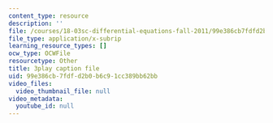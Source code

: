 ```yaml
---
content_type: resource
description: ''
file: /courses/18-03sc-differential-equations-fall-2011/99e386cb7fdfd2b0b6c91cc389bb62bb_elMskF8Uzmg.srt
file_type: application/x-subrip
learning_resource_types: []
ocw_type: OCWFile
resourcetype: Other
title: 3play caption file
uid: 99e386cb-7fdf-d2b0-b6c9-1cc389bb62bb
video_files:
  video_thumbnail_file: null
video_metadata:
  youtube_id: null
---
```

